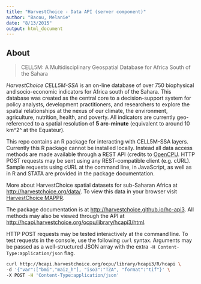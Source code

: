 ```yaml
---
title: "HarvestChoice - Data API (server component)"
author: "Bacou, Melanie"
date: "8/13/2015"
output: html_document
---
```


## About

> CELL5M: A Multidisciplinary Geospatial Database for Africa South of the Sahara

*HarvestChoice CELL5M-SSA* is an on-line database of over 750 biophysical and socio-economic indicators for Africa south of the Sahara. This database was created as the central core to a decision-support system for policy analysts, development practitioners, and researchers to explore the spatial relationships at the nexus of our climate, the environment, agriculture, nutrition, health, and poverty. All indicators are currently geo-referenced to a spatial resolution of **5 arc-minute** (equivalent to around 10 km^2^ at the Equateur).

This repo contains an R package for interacting with CELL5M-SSA layers. Currently this R package cannot be installed locally. Instead all data access methods are made available through a REST API (credits to [OpenCPU](http://github.com/jeroenooms/opencpu). HTTP POST requests may be sent using any REST-compatible client (e.g. cURL). Sample requests using cURL at the command line, in JavaScript, as well as in R and STATA are provided in the package documentation.

More about HarvestChoice spatial datasets for sub-Saharan Africa at http://harvestchoice.org/data/. To view this data in your browser visit [HarvestChoice MAPPR](http://apps.harvestchoice.org/mappr).


The package documentation is at http://harvestchoice.github.io/hc-api3. All methods may also be viewed through the API at http://hcapi.harvestchoice.org/ocpu/library/hcapi3/html.

HTTP POST requests may be tested interactively at the command line. To test requests in the console, use the following `curl` syntax. Arguments may be passed as a well-structured JSON array with the extra `-H Content-Type:application/json` flag.

```sh
curl http://hcapi.harvestchoice.org/ocpu/library/hcapi3/R/hcapi \
-d '{"var":["bmi","maiz_h"], "iso3":"TZA", "format":"tif"}' \
-X POST -H 'Content-Type:application/json'
```

